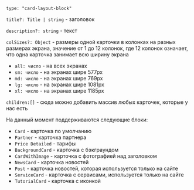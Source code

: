 `type: "card-layout-block"`

`title?: Title | string` - заголовок

`description?: string` - текст

`colSizes?: Object` - размеры одной карточки в колонках на разных размерах экрана, значение от 1 до 12 колонок, где 12 колонок означает, что одна карточка занимает всю ширину экрана

- `all: число` - на всех экранах
- `sm: число` - на экранах шире 577px
- `md: число` - на экранах шире 769px
- `lg: число` - на экранах шире 1081px
- `xl: число` - на экранах шире 1185px

`children:[]` - сюда можно добавить массив любых карточек, которые у нас есть

На данный момент поддерживаются следующие блоки:

- `Card` - карточка по умолчанию
- `Partner` - карточка партнера
- `Price Detailed` - тарифы
- `BackgroundCard` - карточка с бэкграундом
- `CardWithImage` - карточка с фотографией над заголовком
- `NewsCard` - карточка новостей
- `Post` - карточка новостей, которая используется только на сайте
- `ServiceCard` - карточка с сервисами, используется только на сайте
- `TutorialCard` - карточка с иконкой
